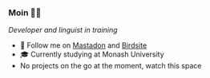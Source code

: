 ### Moin 👋🏻

_Developer and linguist in training_

- 📣 Follow me on [Mastadon](https://troet.cafe/@river) and [Birdsite](https://twitter.com/RiverTaeSmith)
- 🎓 Currently studying at Monash University
- No projects on the go at the moment, watch this space
